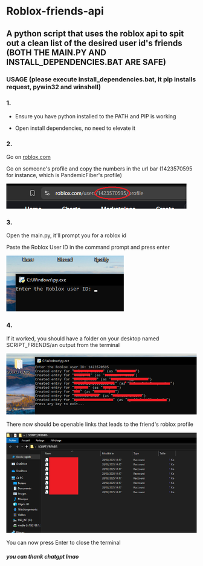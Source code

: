 # Roblox-friends-api
## A python script that uses the roblox api to spit out a clean list of the desired user id's friends (BOTH THE MAIN.PY AND INSTALL_DEPENDENCIES.BAT ARE SAFE)

### USAGE (please execute install_dependencies.bat, it pip installs request, pywin32 and winshell)

### 1.

- Ensure you have python installed to the PATH and PIP is working

- Open install dependencies, no need to elevate it

### 2.

Go on [roblox.com](https://roblox.com)

Go on someone's profile and copy the numbers in the url bar (1423570595 for instance, which is PandemicFiber's profile)

![Copy the numbers in the url](./images/url.png)

### 3.

Open the main.py, it'll prompt you for a roblox id

Paste the Roblox User ID in the command prompt and press enter
    
![Prompt for ID](./images/promptforid.png)

### 4.

If it worked, you should have a folder on your desktop named SCRIPT_FRIENDS/an output from the terminal

![Output from the terminal](./images/output.png)

There now should be openable links that leads to the friend's roblox profile

![The folder should look like that](./images/folder.png)

You can now press Enter to close the terminal
    



##### you can thank chatgpt lmao
